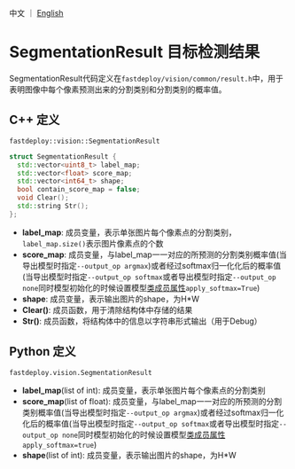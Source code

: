 中文 ｜ [English](segmentation_result.md)
# SegmentationResult 目标检测结果

SegmentationResult代码定义在`fastdeploy/vision/common/result.h`中，用于表明图像中每个像素预测出来的分割类别和分割类别的概率值。

## C++ 定义

`fastdeploy::vision::SegmentationResult`

```c++
struct SegmentationResult {
  std::vector<uint8_t> label_map;
  std::vector<float> score_map;
  std::vector<int64_t> shape;
  bool contain_score_map = false;
  void Clear();
  std::string Str();
};
```

- **label_map**: 成员变量，表示单张图片每个像素点的分割类别，`label_map.size()`表示图片像素点的个数
- **score_map**: 成员变量，与label_map一一对应的所预测的分割类别概率值(当导出模型时指定`--output_op argmax`)或者经过softmax归一化化后的概率值(当导出模型时指定`--output_op softmax`或者导出模型时指定`--output_op none`同时模型初始化的时候设置模型[类成员属性](../../../examples/vision/segmentation/paddleseg/cpp/)`apply_softmax=True`)
- **shape**: 成员变量，表示输出图片的shape，为H\*W
- **Clear()**: 成员函数，用于清除结构体中存储的结果
- **Str()**: 成员函数，将结构体中的信息以字符串形式输出（用于Debug）

## Python 定义

`fastdeploy.vision.SegmentationResult`

- **label_map**(list of int): 成员变量，表示单张图片每个像素点的分割类别
- **score_map**(list of float): 成员变量，与label_map一一对应的所预测的分割类别概率值(当导出模型时指定`--output_op argmax`)或者经过softmax归一化化后的概率值(当导出模型时指定`--output_op softmax`或者导出模型时指定`--output_op none`同时模型初始化的时候设置模型[类成员属性](../../../examples/vision/segmentation/paddleseg/python/)`apply_softmax=true`)
- **shape**(list of int): 成员变量，表示输出图片的shape，为H\*W
